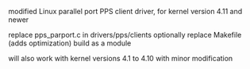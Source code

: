 modified Linux parallel port PPS client driver, for kernel version 4.11 and newer

replace pps_parport.c in drivers/pps/clients
optionally replace Makefile (adds optimization)
build as a module


will also work with kernel versions 4.1 to 4.10 with minor modification

